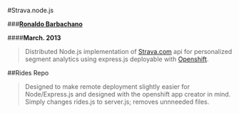 #Strava.node.js


###**[Ronaldo Barbachano](http://redcapmedia.com)**

####**March. 2013**

> Distributed Node.js implementation of [Strava.com](http://strava.com) api for personalized segment analytics using express.js deployable with [Openshift](http://www.openshift.com).

##Rides Repo

> Designed to make remote deployment slightly easier for Node/Express.js and designed with the openshift app creator in mind. Simply changes rides.js to server.js; removes unnneeded files.